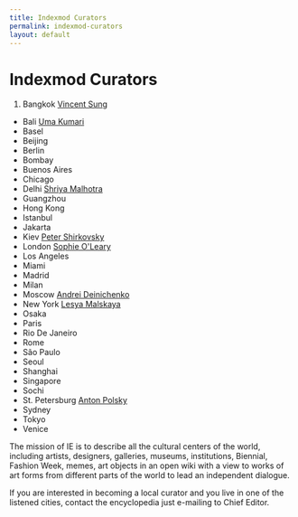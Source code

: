 ```yaml
---
title: Indexmod Curators
permalink: indexmod-curators
layout: default
---
```


# Indexmod Curators

1. Bangkok [Vincent Sung](index)
+ Bali [Uma Kumari](index)
+ Basel
+ Beijing
+ Berlin
+ Bombay
+ Buenos Aires
+ Chicago
+ Delhi [Shriya Malhotra](malhotra-shriya)
+ Guangzhou
+ Hong Kong
+ Istanbul
+ Jakarta
+ Kiev [Peter Shirkovsky](index)
+ London [Sophie O'Leary](index)
+ Los Angeles
+ Miami
+ Madrid
+ Milan
+ Moscow [Andrei Deinichenko](index)
+ New York [Lesya Malskaya](index)
+ Osaka
+ Paris
+ Rio De Janeiro
+ Rome
+ São Paulo
+ Seoul
+ Shanghai
+ Singapore
+ Sochi
+ St. Petersburg [Anton Polsky](index)
+ Sydney
+ Tokyo
+ Venice


The mission of IE is to describe all the cultural centers of the world, including artists, designers, galleries, museums, institutions, Biennial, Fashion Week, memes, art objects in an open wiki with a view to works of art forms from different parts of the world to lead an independent dialogue.

If you are interested in becoming a local curator and you live in one of the listened cities, contact the encyclopedia just e-mailing to Chief Editor.
